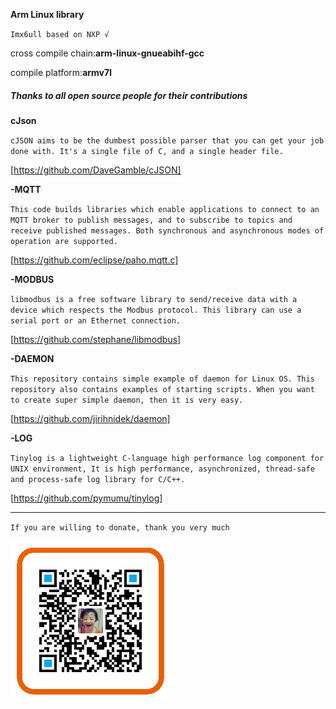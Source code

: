 
**Arm Linux library**

`Imx6ull based on NXP √`

cross compile chain:**arm-linux-gnueabihf-gcc**

compile platform:**armv7l**

##### Thanks to all open source people for their contributions

**cJson**

`cJSON aims to be the dumbest possible parser that you can get your job done with. It's a single file of C, and a single header file.
`

[https://github.com/DaveGamble/cJSON]

**-MQTT**

`This code builds libraries which enable applications to connect to an MQTT broker to publish messages, and to subscribe to topics and receive published messages.
Both synchronous and asynchronous modes of operation are supported.`

[https://github.com/eclipse/paho.mqtt.c]

**-MODBUS**

`libmodbus is a free software library to send/receive data with a device which respects the Modbus protocol. This library can use a serial port or an Ethernet connection.`

[https://github.com/stephane/libmodbus]

**-DAEMON**

`This repository contains simple example of daemon for Linux OS. This repository also contains examples of starting scripts.
When you want to create super simple daemon, then it is very easy.`

[https://github.com/jirihnidek/daemon]

**-LOG**

`Tinylog is a lightweight C-language high performance log component for UNIX environment, It is high performance, asynchronized, thread-safe and process-safe log library for C/C++.
`

[https://github.com/pymumu/tinylog]

----------------------------------------------------------------------------

`If you are willing to donate, thank you very much`

![If you are willing to donate, thank you very much](https://github.com/WatsonMing/arm-linux-iot-liabrary/blob/master/myAlipay.png)
